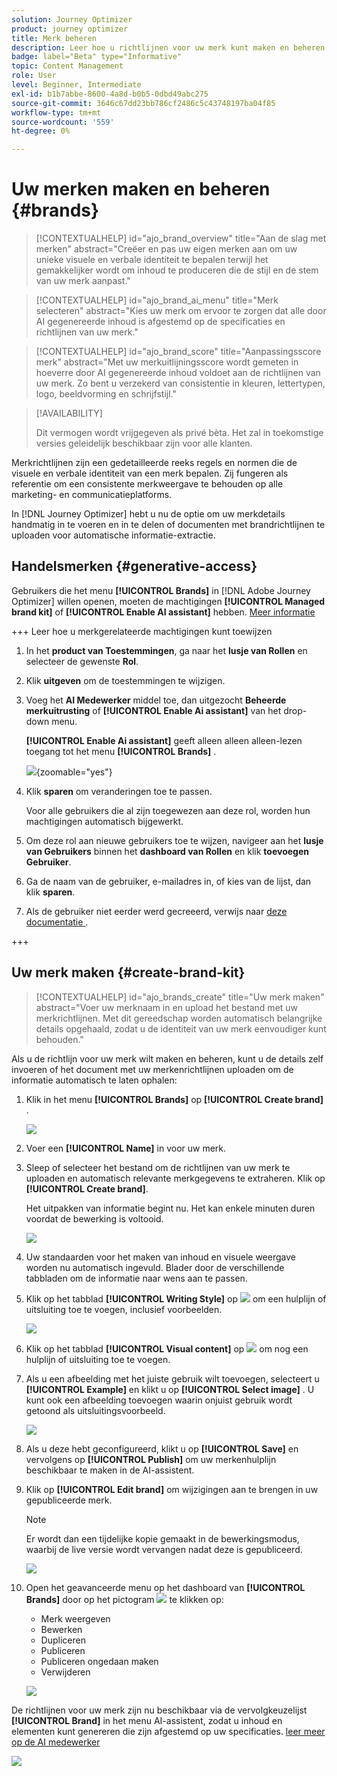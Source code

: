 ```yaml
---
solution: Journey Optimizer
product: journey optimizer
title: Merk beheren
description: Leer hoe u richtlijnen voor uw merk kunt maken en beheren
badge: label="Beta" type="Informative"
topic: Content Management
role: User
level: Beginner, Intermediate
exl-id: b1b7abbe-8600-4a8d-b0b5-0dbd49abc275
source-git-commit: 3646c67dd23bb786cf2486c5c43748197ba04f85
workflow-type: tm+mt
source-wordcount: '559'
ht-degree: 0%

---
```


# Uw merken maken en beheren {#brands}

>[!CONTEXTUALHELP]
>id="ajo_brand_overview"
>title="Aan de slag met merken"
>abstract="Creëer en pas uw eigen merken aan om uw unieke visuele en verbale identiteit te bepalen terwijl het gemakkelijker wordt om inhoud te produceren die de stijl en de stem van uw merk aanpast."

>[!CONTEXTUALHELP]
>id="ajo_brand_ai_menu"
>title="Merk selecteren"
>abstract="Kies uw merk om ervoor te zorgen dat alle door AI gegenereerde inhoud is afgestemd op de specificaties en richtlijnen van uw merk."

>[!CONTEXTUALHELP]
>id="ajo_brand_score"
>title="Aanpassingsscore merk"
>abstract="Met uw merkuitlijningsscore wordt gemeten in hoeverre door AI gegenereerde inhoud voldoet aan de richtlijnen van uw merk. Zo bent u verzekerd van consistentie in kleuren, lettertypen, logo, beeldvorming en schrijfstijl."


>[!AVAILABILITY]
>
>Dit vermogen wordt vrijgegeven als privé bèta. Het zal in toekomstige versies geleidelijk beschikbaar zijn voor alle klanten.

Merkrichtlijnen zijn een gedetailleerde reeks regels en normen die de visuele en verbale identiteit van een merk bepalen. Zij fungeren als referentie om een consistente merkweergave te behouden op alle marketing- en communicatieplatforms.

In [!DNL Journey Optimizer] hebt u nu de optie om uw merkdetails handmatig in te voeren en in te delen of documenten met brandrichtlijnen te uploaden voor automatische informatie-extractie.

## Handelsmerken {#generative-access}

Gebruikers die het menu **[!UICONTROL Brands]** in [!DNL Adobe Journey Optimizer] willen openen, moeten de machtigingen **[!UICONTROL Managed brand kit]** of **[!UICONTROL Enable AI assistant]** hebben. [Meer informatie](../administration/permissions.md)

+++  Leer hoe u merkgerelateerde machtigingen kunt toewijzen

1. In het **product van Toestemmingen**, ga naar het **lusje van Rollen** en selecteer de gewenste **Rol**.

1. Klik **uitgeven** om de toestemmingen te wijzigen.

1. Voeg het **AI Medewerker** middel toe, dan uitgezocht **Beheerde merkuitrusting** of **[!UICONTROL Enable Ai assistant]** van het drop-down menu.

   **[!UICONTROL Enable Ai assistant]** geeft alleen alleen alleen-lezen toegang tot het menu **[!UICONTROL Brands]** .

   ![](assets/brands-permission.png){zoomable="yes"}

1. Klik **sparen** om veranderingen toe te passen.

   Voor alle gebruikers die al zijn toegewezen aan deze rol, worden hun machtigingen automatisch bijgewerkt.

1. Om deze rol aan nieuwe gebruikers toe te wijzen, navigeer aan het **lusje van Gebruikers** binnen het **dashboard van Rollen** en klik **toevoegen Gebruiker**.

1. Ga de naam van de gebruiker, e-mailadres in, of kies van de lijst, dan klik **sparen**.

1. Als de gebruiker niet eerder werd gecreeerd, verwijs naar [ deze documentatie ](https://experienceleague.adobe.com/en/docs/experience-platform/access-control/abac/permissions-ui/users).

+++

## Uw merk maken {#create-brand-kit}

>[!CONTEXTUALHELP]
>id="ajo_brands_create"
>title="Uw merk maken"
>abstract="Voer uw merknaam in en upload het bestand met uw merkrichtlijnen. Met dit gereedschap worden automatisch belangrijke details opgehaald, zodat u de identiteit van uw merk eenvoudiger kunt behouden."

Als u de richtlijn voor uw merk wilt maken en beheren, kunt u de details zelf invoeren of het document met uw merkenrichtlijnen uploaden om de informatie automatisch te laten ophalen:

1. Klik in het menu **[!UICONTROL Brands]** op **[!UICONTROL Create brand]** .

   ![](assets/brands-1.png)

1. Voer een **[!UICONTROL Name]** in voor uw merk.

1. Sleep of selecteer het bestand om de richtlijnen van uw merk te uploaden en automatisch relevante merkgegevens te extraheren. Klik op **[!UICONTROL Create brand]**.

   Het uitpakken van informatie begint nu. Het kan enkele minuten duren voordat de bewerking is voltooid.

   ![](assets/brands-2.png)

1. Uw standaarden voor het maken van inhoud en visuele weergave worden nu automatisch ingevuld. Blader door de verschillende tabbladen om de informatie naar wens aan te passen.

1. Klik op het tabblad **[!UICONTROL Writing Style]** op ![](assets/do-not-localize/Smock_Add_18_N.svg) om een hulplijn of uitsluiting toe te voegen, inclusief voorbeelden.

   ![](assets/brands-3.png)

1. Klik op het tabblad **[!UICONTROL Visual content]** op ![](assets/do-not-localize/Smock_Add_18_N.svg) om nog een hulplijn of uitsluiting toe te voegen.

1. Als u een afbeelding met het juiste gebruik wilt toevoegen, selecteert u **[!UICONTROL Example]** en klikt u op **[!UICONTROL Select image]** . U kunt ook een afbeelding toevoegen waarin onjuist gebruik wordt getoond als uitsluitingsvoorbeeld.

   ![](assets/brands-4.png)

1. Als u deze hebt geconfigureerd, klikt u op **[!UICONTROL Save]** en vervolgens op **[!UICONTROL Publish]** om uw merkenhulplijn beschikbaar te maken in de AI-assistent.

1. Klik op **[!UICONTROL Edit brand]** om wijzigingen aan te brengen in uw gepubliceerde merk.

   >[!NOTE]
   >
   >Er wordt dan een tijdelijke kopie gemaakt in de bewerkingsmodus, waarbij de live versie wordt vervangen nadat deze is gepubliceerd.

   ![](assets/brands-8.png)

1. Open het geavanceerde menu op het dashboard van **[!UICONTROL Brands]** door op het pictogram ![](assets/do-not-localize/Smock_More_18_N.svg) te klikken op:

   * Merk weergeven
   * Bewerken
   * Dupliceren
   * Publiceren
   * Publiceren ongedaan maken
   * Verwijderen

   ![](assets/brands-6.png)

De richtlijnen voor uw merk zijn nu beschikbaar via de vervolgkeuzelijst **[!UICONTROL Brand]** in het menu AI-assistent, zodat u inhoud en elementen kunt genereren die zijn afgestemd op uw specificaties. [ leer meer op de AI medewerker ](gs-generative.md)

![](assets/brands-7.png)

